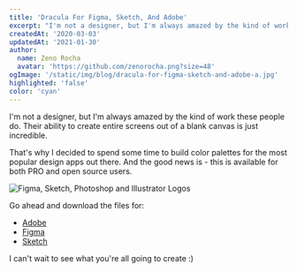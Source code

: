 ```yaml
---
title: 'Dracula For Figma, Sketch, And Adobe'
excerpt: "I'm not a designer, but I'm always amazed by the kind of work these people do. Their ability to create entire screens out of a blank canvas is just incredible."
createdAt: '2020-03-03'
updatedAt: '2021-01-30'
author:
  name: Zeno Rocha
  avatar: 'https://github.com/zenorocha.png?size=48'
ogImage: '/static/img/blog/dracula-for-figma-sketch-and-adobe-a.jpg'
highlighted: 'false'
color: 'cyan'
---
```


I'm not a designer, but I'm always amazed by the kind of work these people do. Their ability to create entire screens out of a blank canvas is just incredible.

That's why I decided to spend some time to build color palettes for the most popular design apps out there. And the good news is - this is available for both PRO and open source users.

![Figma, Sketch, Photoshop and Illustrator Logos](/static/img/blog/dracula-for-figma-sketch-and-adobe-a.jpg)

Go ahead and download the files for:

- [Adobe](/adobe)
- [Figma](/figma)
- [Sketch](/sketch)

I can't wait to see what you're all going to create :)

